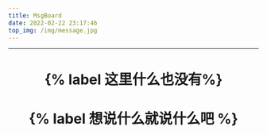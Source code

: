 ```yaml
---
title: MsgBoard
date: 2022-02-22 23:17:46
top_img: /img/message.jpg
---
```


---

# <Center>{% label 这里什么也没有%} 

# <Center>{% label 想说什么就说什么吧 %} 


